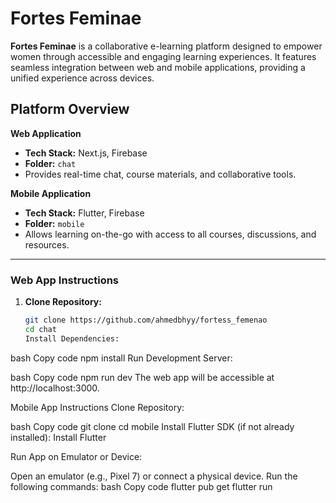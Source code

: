 # Fortes Feminae

**Fortes Feminae** is a collaborative e-learning platform designed to empower women through accessible and engaging learning experiences. It features seamless integration between web and mobile applications, providing a unified experience across devices.

## Platform Overview

**Web Application**

- **Tech Stack:** Next.js, Firebase
- **Folder:** `chat`
- Provides real-time chat, course materials, and collaborative tools.

**Mobile Application**

- **Tech Stack:** Flutter, Firebase
- **Folder:** `mobile`
- Allows learning on-the-go with access to all courses, discussions, and resources.

---

### Web App Instructions

1. **Clone Repository:**
   ```bash
   git clone https://github.com/ahmedbhyy/fortess_femenao
   cd chat
   Install Dependencies:
   ```

bash
Copy code
npm install
Run Development Server:

bash
Copy code
npm run dev
The web app will be accessible at http://localhost:3000.

Mobile App Instructions
Clone Repository:

bash
Copy code
git clone <repository-url>
cd mobile
Install Flutter SDK (if not already installed):
Install Flutter

Run App on Emulator or Device:

Open an emulator (e.g., Pixel 7) or connect a physical device.
Run the following commands:
bash
Copy code
flutter pub get
flutter run
